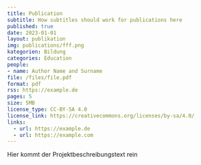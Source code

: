 ```yaml
---
title: Publication
subtitle: How subtitles should work for publications here
published: true
date: 2023-01-01
layout: publikation
img: publications/fff.png
kategorien: Bildung
categories: Education
people:
- name: Author Name and Surname
file: /files/file.pdf
format: pdf
rss: https://example.de
pages: 5
size: 5MB
license_type: CC-BY-SA 4.0
license_link: https://creativecommons.org/licenses/by-sa/4.0/
links: 
  - url: https://example.de
  - url: https://example.com
---
```


Hier kommt der Projektbeschreibungstext rein
